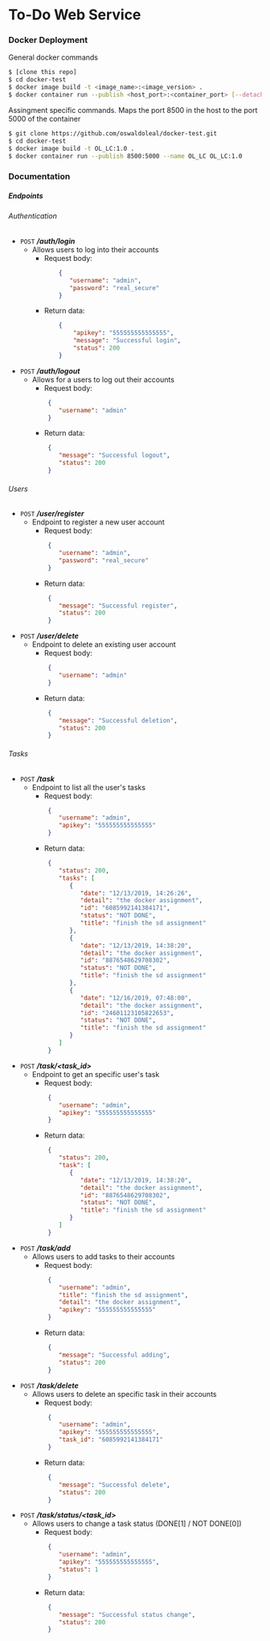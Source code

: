 # **To-Do Web Service**

### **Docker Deployment**
General docker commands
```sh
$ [clone this repo]
$ cd docker-test
$ docker image build -t <image_name>:<image_version> .
$ docker container run --publish <host_port>:<container_port> [--detach] --name <build_name> <image_name>:<image_version>
```
Assingment specific commands. Maps the port 8500 in the host to the port 5000 of the container
```sh
$ git clone https://github.com/oswaldoleal/docker-test.git
$ cd docker-test
$ docker image build -t OL_LC:1.0 .
$ docker container run --publish 8500:5000 --name OL_LC OL_LC:1.0
```

### **Documentation**

##### **Endpoints**

###### Authentication
*  `POST` ***/auth/login***
    * Allows users to log into their accounts 
        * Request body:
           ```json
               {
                  "username": "admin",
                  "password": "real_secure"
               }
           ```
        * Return data:
           ```json
               {
                   "apikey": "555555555555555",
                   "message": "Successful login",
                   "status": 200
               }
           ```
*  `POST` ***/auth/logout***
    * Allows for a users to log out their accounts
       * Request body:
           ```json
            {
               "username": "admin"
            }
           ```
       * Return data:
           ```json
            {
               "message": "Successful logout",
               "status": 200
            }
           ```
###### Users
*  `POST` ***/user/register***
    * Endpoint to register a new user account
       * Request body:
           ```json
            {
               "username": "admin",
               "password": "real_secure"
            }
           ```
       * Return data:
           ```json
            {
               "message": "Successful register",
               "status": 200
            }
           ```
*  `POST` ***/user/delete***
    * Endpoint to delete an existing user account
       * Request body:
           ```json
            {
               "username": "admin"
            }
           ```
       * Return data:
           ```json
            {
               "message": "Successful deletion",
               "status": 200
            }
           ```
###### Tasks
*  `POST` ***/task***
    * Endpoint to list all the user's tasks
       * Request body:
           ```json
            {
               "username": "admin",
               "apikey": "555555555555555"
            }
           ```
       * Return data:
           ```json
            {
               "status": 200,
               "tasks": [
                  {
                     "date": "12/13/2019, 14:26:26",
                     "detail": "the docker assignment",
                     "id": "6085992141384171",
                     "status": "NOT DONE",
                     "title": "finish the sd assignment"
                  },
                  {
                     "date": "12/13/2019, 14:38:20",
                     "detail": "the docker assignment",
                     "id": "8876548629708302",
                     "status": "NOT DONE",
                     "title": "finish the sd assignment"
                  },
                  {
                     "date": "12/16/2019, 07:48:00",
                     "detail": "the docker assignment",
                     "id": "24601123105822653",
                     "status": "NOT DONE",
                     "title": "finish the sd assignment"
                  }
               ]
            }
           ```
*  `POST` ***/task/<task_id>***
    * Endpoint to get an specific user's task
       * Request body:
           ```json
            {
               "username": "admin",
               "apikey": "555555555555555"
            }
           ```
       * Return data:
           ```json
            {
               "status": 200,
               "task": [
                  {
                     "date": "12/13/2019, 14:38:20",
                     "detail": "the docker assignment",
                     "id": "8876548629708302",
                     "status": "NOT DONE",
                     "title": "finish the sd assignment"
                  }
               ]
            }
           ```
*  `POST` ***/task/add***
    * Allows users to add tasks to their accounts
       * Request body:
           ```json
            {
               "username": "admin",
               "title": "finish the sd assignment",
               "detail": "the docker assignment",
               "apikey": "555555555555555"
            }
           ```
       * Return data:
           ```json
            {
               "message": "Successful adding",
               "status": 200
            }
           ```
*  `POST` ***/task/delete***
    * Allows users to delete an specific task in their accounts
       * Request body:
           ```json
            {
               "username": "admin",
               "apikey": "555555555555555",
               "task_id": "6085992141384171"
            }
           ```
       * Return data:
           ```json
            {
               "message": "Successful delete",
               "status": 200
            }
           ```
*  `POST` ***/task/status/<task_id>***
    * Allows users to change a task status (DONE[1] / NOT DONE[0])
       * Request body:
           ```json
            {
               "username": "admin",
               "apikey": "555555555555555",
               "status": 1
            }
           ```
       * Return data:
           ```json
            {
               "message": "Successful status change",
               "status": 200
            }
           ```
